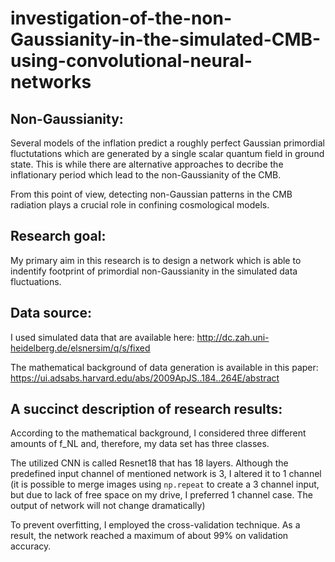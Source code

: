 # investigation-of-the-non-Gaussianity-in-the-simulated-CMB-using-convolutional-neural-networks

Non-Gaussianity:
-----------------
Several models of the inflation predict a roughly perfect Gaussian primordial fluctutations which are generated by a single scalar quantum field in ground state. This is while there are alternative approaches to decribe the inflationary period which lead to the non-Gaussianity of the CMB.

From this point of view, detecting non-Gaussian patterns in the CMB radiation plays a crucial role in confining cosmological models.

Research goal:
---------------------
My primary aim in this research is to design a network which is able to indentify footprint of primordial non-Gaussianity in the simulated data fluctuations. 

Data source:
-------------
I used simulated data that are available here:
http://dc.zah.uni-heidelberg.de/elsnersim/q/s/fixed

The mathematical background of data generation is available in this paper: https://ui.adsabs.harvard.edu/abs/2009ApJS..184..264E/abstract

A succinct description of research results:
---------------------------------------------
According to the mathematical background, I considered three different amounts of f_NL and, therefore, my data set has three classes.

The utilized CNN is called Resnet18 that has 18 layers. Although the predefined input channel of mentioned network is 3, I altered it to 1 channel (it is possible to merge images using ```np.repeat``` to create a 3 channel input, but due to lack of free space on my drive, I preferred 1 channel case. The output of network will not change dramatically)

To prevent overfitting, I employed the cross-validation technique. As a result, the network reached a maximum of about 99% on validation accuracy.  
